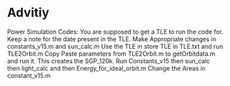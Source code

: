 # Advitiy
Power Simulation Codes:
You are supposed to get a TLE to run the code for. Keep a note for the date present in the TLE. Make Appropriate changes in constants_v15.m and sun_calc.m
Use the TLE in store TLE in TLE.txt and run TLE2Orbit.m
Copy Paste parameters from TLE2Orbit.m to getOrbitdata.m and run it. This creates the SGP_120k.
Run Constants_v15 then sun_calc then light_calc and then Energy_for_ideal_orbit.m 
Change the Areas in constant_v15.m
